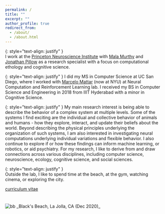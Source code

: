 ```yaml
---
permalink: /
title: ""
excerpt: ""
author_profile: true
redirect_from: 
  - /about/
  - /about.html
---
```


{: style="text-align: justify" }  
I work at the [Princeton Neuroscience Institute](https://pni.princeton.edu/) with [Mala Murthy](https://murthylab.princeton.edu/) and [Jonathan Pillow](https://pillowlab.princeton.edu/) as a research specialist with a focus on computational ethology and cognitive science.

{: style="text-align: justify" } 
I did my MS in Computer Science at UC San Diego, where I worked with [Marcelo Mattar](https://mattarlab.ucsd.edu) (now at NYU) at Neural Computation and Reinforcement Learning lab. I received my BS in Computer Science and Engineering in 2018 from IIIT Hyderabad with a minor in Cognitive Science. 

{: style="text-align: justify" }
My main research interest is being able to describe the behavior of a complex system at multiple levels. Some of the systems I find exciting are the individual and collective behavior of animals and humans - how they explore, interact, and update their beliefs about the world. Beyond describing the physical principles underlying the organization of such systems, I am also interested in investigating neural computations underlying individual variations and flexible behavior. I also continue to explore if or how these findings can inform machine learning, or robotics, or aid psychiatry. For my research, I like to derive from and draw connections across various disciplines, including computer science, neuroscience, ecology, cognitive science, and social sciences.

{: style="text-align: justify" }  
Outside the lab, I like to spend time at the beach, at the gym, watching cinema, or exploring the city.

[curriculum vitae](/files/UmeshSingla_cv.pdf)

<img src="/images/IMG_20201228_125037.jpg" alt="bb" style="padding-top: 5%;">
_Black's Beach, La Jolla, CA (Dec 2020)_
